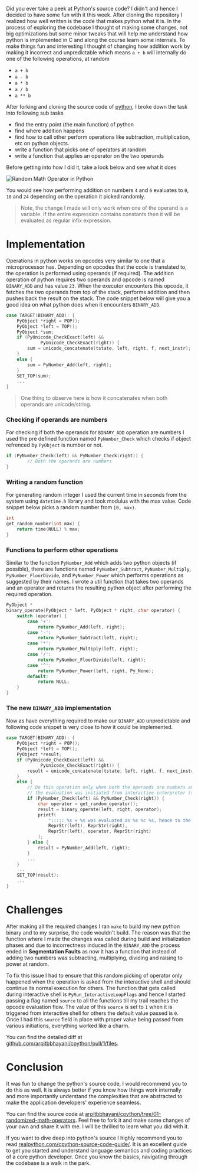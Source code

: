 Did you ever take a peek at Python's source code? I didn't and hence I decided to have some fun with it this week. After cloning the repository I realized how well written is the code that makes python what it is. In the process of exploring the codebase I thought of making some changes, not big optimizations but some minor tweaks that will help me understand how python is implemented in C and along the course learn some internals. To make things fun and interesting I thought of changing how addition work by making it incorrect and unpredictable which means `a + b` will internally do one of the following operations, at random

 - `a + b`
 - `a - b`
 - `a * b`
 - `a / b`
 - `a ** b`

After forking and cloning the source code of [python](https://github.com/python/cpython), I broke down the task into following sub tasks

 - find the entry point (the main function) of python
 - find where addition happens
 - find how to call other perform operations like subtraction, multiplication, etc on python objects.
 - write a function that picks one of operators at random
 - write a function that applies an operator on the two operands

Before getting into how I did it, take a look below and see what it does

![Random Math Operator in Python](https://user-images.githubusercontent.com/4745789/71643972-d96b2780-2ce6-11ea-894c-fd638dc95d7c.gif)

You would see how performing addition on numbers `4` and `6` evaluates to `0`, `10` and `24` depending on the operation it picked randomly.

> Note, the change I made will only work when one of the operand is a variable. If the entire expression contains constants then it will be evaluated as regular infix expression.

# Implementation
Operations in python works on opcodes very similar to one that a microprocessor has. Depending on opcodes that the code is translated to, the operation is performed using operands (if required). The addition operation of python requires two operands and opcode is named `BINARY_ADD` and has value `23`. When the executor encounters this opcode, it fetches the two operands from top of the stack, performs addition and then pushes back the result on the stack. The code snippet below will give you a good idea on what python does when it encounters `BINARY_ADD`.

```c
case TARGET(BINARY_ADD): {
    PyObject *right = POP();
    PyObject *left = TOP();
    PyObject *sum;
    if (PyUnicode_CheckExact(left) &&
             PyUnicode_CheckExact(right)) {
        sum = unicode_concatenate(tstate, left, right, f, next_instr);
    }
    else {
        sum = PyNumber_Add(left, right);
    }
    SET_TOP(sum);
    ...
}
```

> One thing to observe here is how it concatenates when both operands are unicode/string.

### Checking if operands are numbers

For checking if both the operands for `BINARY_ADD` operation are numbers I used the pre defined function named `PyNumber_Check` which checks if object refrenced by `PyObject` is number or not.

```c
if (PyNumber_Check(left) && PyNumber_Check(right)) {
        // Both the operands are numbers
}
```

### Writing a random function
For generating random integer I used the current time in seconds from the system using `datetime.h` library and took modulus with the max value. Code snippet below picks a random number from `[0, max)`.

```c
int
get_random_number(int max) {
    return time(NULL) % max;
}
```

### Functions to perform other operations
Similar to the function `PyNumber_Add` which adds two python objects (if possible), there are functions named `PyNumber_Subtract`, `PyNumber_Multiply`, `PyNumber_FloorDivide`, and `PyNumber_Power` which performs operations as suggested by their names. I wrote a util function that takes two operands and an operator and returns the resulting python object after performing the required operation.

```c
PyObject *
binary_operate(PyObject * left, PyObject * right, char operator) {
    switch (operator) {
        case '+':
            return PyNumber_Add(left, right);
        case '-':
            return PyNumber_Subtract(left, right);
        case '*':
            return PyNumber_Multiply(left, right);
        case '/':
            return PyNumber_FloorDivide(left, right);
        case '^':
            return PyNumber_Power(left, right, Py_None);
        default:
            return NULL;
    }
}
```

### The new `BINARY_ADD` implementation

Now as have everything required to make our `BINARY_ADD` unpredictable and following code snippet is very close to how it could be implemented.

```c
case TARGET(BINARY_ADD): {
    PyObject *right = POP();
    PyObject *left = TOP();
    PyObject *result;
    if (PyUnicode_CheckExact(left) &&
             PyUnicode_CheckExact(right)) {
        result = unicode_concatenate(tstate, left, right, f, next_instr);
    }
    else {
        // Do this operation only when both the operands are numbers and
        // the evaluation was initiated from interactive interpreter (shell)
        if (PyNumber_Check(left) && PyNumber_Check(right)) {
            char operator = get_random_operator();
            result = binary_operate(left, right, operator);
            printf(
                "::::: %s + %s was evaluated as %s %c %s, hence to the value\n",
                ReprStr(left), ReprStr(right),
                ReprStr(left), operator, ReprStr(right)
            );
        } else {
            result = PyNumber_Add(left, right);
        }
        ...
    }
    ...
    SET_TOP(result);
    ...
}
```

# Challenges
After making all the required changes I ran `make` to build my new python binary and to my surprise, the code wouldn't build. The reason was that the function where I made the changes was called during build and initialization phases and due to incorrectness induced in the `BINARY_ADD` the process ended in __Segmentation Faults__ as now it has a function that instead of adding two numbers was subtracting, multiplying, dividing and raising to power at random.

To fix this issue I had to ensure that this random picking of operator only happened when the operation is asked from the interactive shell and should continue its normal execution for others. The function that gets called during interactive shell is `PyRun_InteractiveLoopFlags` and hence I started passing a flag named `source` to all the functions till my trail reaches the opcode evaluation flow. The value of this `source` is set to `1` when it is triggered from interactive shell for others the default value passed is `0`. Once I had this `source` field in place with proper value being passed from various initiations, everything worked like a charm.

You can find the detailed diff at [github.com/arpitbbhayani/cpython/pull/1/files](https://github.com/arpitbbhayani/cpython/pull/1/files).

# Conclusion

It was fun to change the python's source code, I would recommend you to do this as well. It is always better if you know how things work internally and more importantly understand the complexities that are abstracted to make the application developers' experience seamless.

You can find the source code at [arpitbbhayani/cpython/tree/01-randomized-math-operators](https://github.com/arpitbbhayani/cpython/tree/01-randomized-math-operators). Feel free to fork it and make some changes of your own and share it with me. I will be thrilled to learn what you did with it.

If you want to dive deep into python's source I highly recommend you to read [realpython.com/cpython-source-code-guide/](https://realpython.com/cpython-source-code-guide/). It is an excellent guide to get you started and understand language semantics and coding practices of a core python developer. Once you know the basics, navigating through the codebase is a walk in the park.
